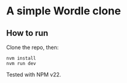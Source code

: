 # A simple Wordle clone

## How to run

Clone the repo, then:

```
nvm install
nvm run dev
```

Tested with NPM v22.
